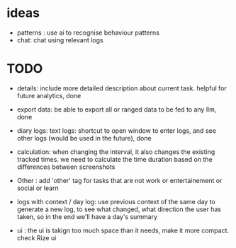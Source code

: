 


# ideas 


- patterns : use ai to recognise behaviour patterns 
- chat: chat using relevant logs 



# TODO 
- details: include more detailed description about current task. helpful for future analytics, done 
- export data: be able to export all or ranged data to be fed to any llm, done 
- diary logs: text logs: shortcut to open window to enter logs, and see other logs (would be used in the future), done 

- calculation: when changing the interval, it also changes the existing tracked times. we need to calculate the time duration based on the differences between screenshots  

- Other : add 'other' tag for tasks that are not work or entertainement or social or learn

- logs with context / day log: use previous context of the same day to generate a new log, to see what changed, what direction the user has taken, so in the end we'll have a day's summary 

- ui : the ui is takign too much space than it needs, make it more compact. check Rize ui 